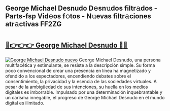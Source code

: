 ## George Michael Desnudo D𝚎sn𝚞dos filtr𝚊dos - Parts-fsp Vid𝚎os f𝚘tos - N𝚞evas filtr𝚊ciones atr𝚊ctivas FF2ZG

# <h2><a href="http://mb3tsvh.tromn.icu/?c=George+Michael+Desnudo">🔗👉👉👉 George Michael Desnudo 🔗🔗</a></h2>

[![George Michael Desnudo nuevo](https://i.imgur.com/pEAQMta.gif)](http://mb3tsvh.tromn.icu/?c=George+Michael+Desnudo)
George Michael Desnudo, una persona multifacética y estimulante, se resiste a la descripción simple. Su forma poco convencional de crear una presencia en línea ha magnetizado y ofendido a los espectadores, encendiendo debates sobre el consentimiento, la privacidad y la esencia de las sociedades virtuales. A pesar de la ambigüedad de sus intenciones, su huella en los medios digitales es imborrable. Impulsado por una determinación inquebrantable y un carisma innegable, el progreso de George Michael Desnudo en el mundo digital es ilimitado.
